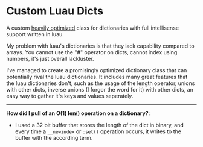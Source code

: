 # Custom Luau Dicts
A custom [heavily optimized](BENCHMARKS.md) class for dictionaries with full intellisense support written in luau.

My problem with luau's dictionaries is that they lack capability compared to arrays.
You cannot use the "#" operator on dicts, cannot index using numbers, it's just overall lackluster.

I've managed to create a promisingly optimized dictionary class that can potentially rival the luau dictionaries.
It includes many great features that the luau dictionaries don't, such as the usage of the length operator,
unions with other dicts, inverse unions (I forgor the word for it) with other dicts, an easy way to gather it's keys and values seperately.

---

**How did I pull of an O(1) len() operation on a dictionary?**:

- I used a 32 bit buffer that stores the length of the dict in binary, and every time a `__newindex` or `:set()` operation occurs, it writes to the buffer with the according term.

